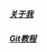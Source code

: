 ##### [关于我](https://liuhongtai.github.io/%E4%B8%AA%E4%BA%BA%E4%B8%BB%E9%A1%B5/index.html "关于我")

##### [Git教程](https://liuhongtai.github.io/Git教程/index.html "Git教程")